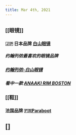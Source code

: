 ```yaml
---
title: Mar 4th, 2021
---
```


##
### [[眼镜]]
#### 🇯🇵 日本品牌 [白山眼镜](http://hakusan-megane.co.jp/)
##### 约翰列侬最喜欢的眼镜品牌
##### [约翰列侬-白山眼镜](https://pic1.zhimg.com/80/v2-d889355ec18ec4b25b61eb4466d3e276_1440w.jpg?source=1940ef5c)
##### 看中一款 [ANAAKI RIM BOSTON](http://hakusan-megane.co.jp/originalframes/conbination/anaaki-rim-boston/)
#####
### [[鞋]]
#### 法国品牌 🇫🇷[Paraboot](https://www.paraboot.com/)
##
## []
